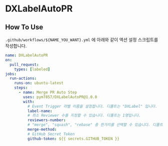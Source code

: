 # DXLabelAutoPR

## How To Use
`.github/workflows/${NAME_YOU_WANT}.yml` 에 아래와 같이 액션 설정 스크립트를 작성합니다.

```yml
name: DXLabelAutoPR
on:
  pull_request:
    types: [labeled]
jobs:
  run-actions:
    runs-on: ubuntu-latest
    steps:
      - name: Merge PR Auto Step
        uses: pym7857/DXLabelAutoPR@1.0.0
        with:
          # Event Trigger 라벨 이름을 설정합니다. 디폴트는 "DXLabel" 입니다.
          label-name:
          # 최소 Reviewer 수를 지정할 수 있습니다. 디폴트는 1명입니다.
          reviewers-number:
          # "merge", "squash", "rebase" 중 한가지를 선택할 수 있습니다. 디폴트는 "merge" 입니다
          merge-method:
          # GitHub Secret Token
          github-token: ${{ secrets.GITHUB_TOKEN }}
```
